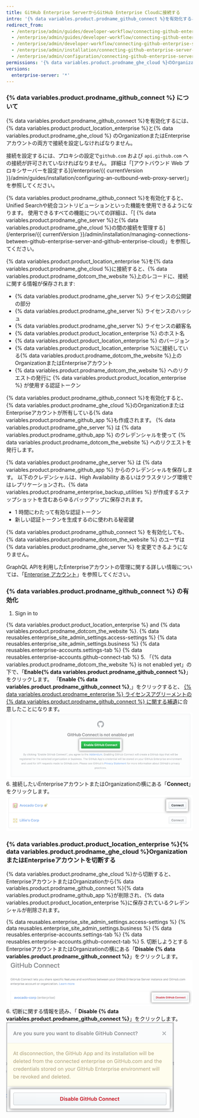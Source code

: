 ```yaml
---
title: GitHub Enterprise ServerからGitHub Enterprise Cloudに接続する
intro: '{% data variables.product.prodname_github_connect %}を有効化すると、特定の機能やワークフローを{% data variables.product.product_location_enterprise %}と{% data variables.product.prodname_ghe_cloud %}のOrganizationの間で共有できます。'
redirect_from:
  - /enterprise/admin/guides/developer-workflow/connecting-github-enterprise-to-github-com/
  - /enterprise/admin/guides/developer-workflow/connecting-github-enterprise-server-to-github-com
  - /enterprise/admin/developer-workflow/connecting-github-enterprise-server-to-githubcom/
  - /enterprise/admin/installation/connecting-github-enterprise-server-to-github-enterprise-cloud
  - /enterprise/admin/configuration/connecting-github-enterprise-server-to-github-enterprise-cloud
permissions: '{% data variables.product.prodname_ghe_cloud %}のOrganizationあるいはEnterpriseアカウントの所有者でもある{% data variables.product.prodname_ghe_server %}のサイト管理者は、{% data variables.product.prodname_github_connect %}を有効化できます。'
versions:
  enterprise-server: '*'
---
```


### {% data variables.product.prodname_github_connect %} について

{% data variables.product.prodname_github_connect %}を有効化するには、{% data variables.product.product_location_enterprise %}と{% data variables.product.prodname_ghe_cloud %} のOrganizationまたはEnterpriseアカウントの両方で接続を設定しなければなりません。

接続を設定するには、プロキシの設定で`github.com` および `api.github.com` への接続が許可されていなければなりません。 詳細は「[アウトバウンド Web プロキシサーバーを設定する](/enterprise/{{ currentVersion }}/admin/guides/installation/configuring-an-outbound-web-proxy-server)」を参照してください。

{% data variables.product.prodname_github_connect %}を有効化すると、Unified Searchや統合コントリビューションといった機能を使用できるようになります。 使用できるすべての機能についての詳細は、「[ {% data variables.product.prodname_ghe_server %}と{% data variables.product.prodname_ghe_cloud %}の間の接続を管理する](/enterprise/{{ currentVersion }}/admin/installation/managing-connections-between-github-enterprise-server-and-github-enterprise-cloud)」を参照してください。

{% data variables.product.product_location_enterprise %}を{% data variables.product.prodname_ghe_cloud %}に接続すると、{% data variables.product.prodname_dotcom_the_website %}上のレコードに、接続に関する情報が保存されます:
- {% data variables.product.prodname_ghe_server %} ライセンスの公開鍵の部分
- {% data variables.product.prodname_ghe_server %} ライセンスのハッシュ
- {% data variables.product.prodname_ghe_server %} ライセンスの顧客名
- {% data variables.product.product_location_enterprise %} のホスト名
- {% data variables.product.product_location_enterprise %} のバージョン
- {% data variables.product.product_location_enterprise %}に接続している{% data variables.product.prodname_dotcom_the_website %}上のOrganizationまたはEnterpriseアカウント
- {% data variables.product.prodname_dotcom_the_website %} へのリクエストの発行に {% data variables.product.product_location_enterprise %} が使用する認証トークン

{% data variables.product.prodname_github_connect %}を有効化すると、{% data variables.product.prodname_ghe_cloud %}のOrganizationまたはEnterpriseアカウントが所有している{% data variables.product.prodname_github_app %}も作成されます。 {% data variables.product.prodname_ghe_server %} は {% data variables.product.prodname_github_app %} のクレデンシャルを使って {% data variables.product.prodname_dotcom_the_website %} へのリクエストを発行します。

{% data variables.product.prodname_ghe_server %} は {% data variables.product.prodname_github_app %} からのクレデンシャルを保存します。 以下のクレデンシャルは、High Availability あるいはクラスタリング環境ではレプリケーションされ、{% data variables.product.prodname_enterprise_backup_utilities %} が作成するスナップショットを含むあらゆるバックアップに保存されます。
- 1 時間にわたって有効な認証トークン
- 新しい認証トークンを生成するのに使われる秘密鍵

{% data variables.product.prodname_github_connect %} を有効化しても、{% data variables.product.prodname_dotcom_the_website %} のユーザは {% data variables.product.prodname_ghe_server %} を変更できるようになりません。

GraphQL APIを利用したEnterpriseアカウントの管理に関する詳しい情報については、「[Enterprise アカウント](/v4/guides/managing-enterprise-accounts)」を参照してください。
### {% data variables.product.prodname_github_connect %} の有効化

1. Sign in to

{% data variables.product.product_location_enterprise %} and {% data variables.product.prodname_dotcom_the_website %}.
{% data reusables.enterprise_site_admin_settings.access-settings %}
{% data reusables.enterprise_site_admin_settings.business %}
{% data reusables.enterprise-accounts.settings-tab %}
{% data reusables.enterprise-accounts.github-connect-tab %}
5. 「{% data variables.product.prodname_dotcom_the_website %} is not enabled yet」の下で、「**Enable{% data variables.product.prodname_github_connect %}**」をクリックします。 「**Enable {% data variables.product.prodname_github_connect %}**,」をクリックすると、 <a href="/articles/github-connect-addendum-to-the-github-enterprise-license-agreement/" class="dotcom-only">{% data variables.product.prodname_enterprise %} ライセンスアグリーメントの {% data variables.product.prodname_github_connect %} に関する補遺</a>に合意したことになります。 ![「Enable GitHub Connect」ボタン](/assets/images/enterprise/business-accounts/enable-github-connect-button.png)
6. 接続したいEnterpriseアカウントまたはOrganizationの横にある「**Connect**」をクリックします。 ![Enterprise アカウントまたはビジネスアカウントの横にある [Connect] ボタン](/assets/images/enterprise/business-accounts/choose-enterprise-or-org-connect.png)

### {% data variables.product.product_location_enterprise %}{% data variables.product.prodname_ghe_cloud %}OrganizationまたはEnterpriseアカウントを切断する

{% data variables.product.prodname_ghe_cloud %}から切断すると、EnterpriseアカウントまたはOrganizationから{% data variables.product.prodname_github_connect %}{% data variables.product.prodname_github_app %}が削除され、{% data variables.product.product_location_enterprise %}に保存されているクレデンシャルが削除されます。

{% data reusables.enterprise_site_admin_settings.access-settings %}
{% data reusables.enterprise_site_admin_settings.business %}
{% data reusables.enterprise-accounts.settings-tab %}
{% data reusables.enterprise-accounts.github-connect-tab %}
5. 切断しようとするEnterpriseアカウントまたはOrganizationの横にある「**Disable {% data variables.product.prodname_github_connect %}**」をクリックします。 ![EnterpriseアカウントまたはOrganization名の横にある「Disable GitHub Connect」ボタン](/assets/images/enterprise/business-accounts/disable-github-connect-button.png)
6. 切断に関する情報を読み、「 **Disable {% data variables.product.prodname_github_connect %}**」をクリックします。 ![切断に関する警告情報が表示され確定ボタンがあるモーダル](/assets/images/enterprise/business-accounts/confirm-disable-github-connect.png)

